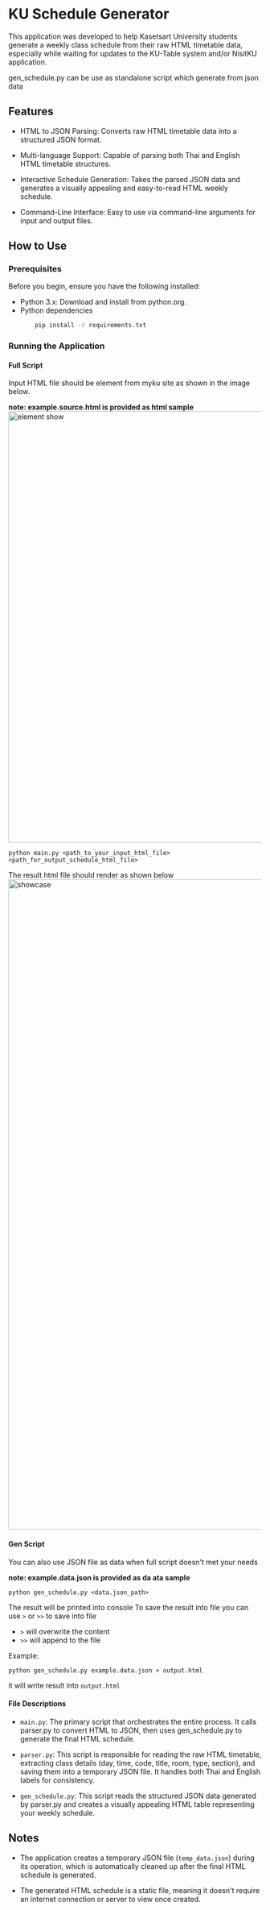 # KU Schedule Generator
This application was developed to help Kasetsart University students generate a weekly class schedule from their raw HTML timetable data, especially while waiting for updates to the KU-Table system and/or NisitKU application.

gen_schedule.py can be use as standalone script which generate from json data

## Features
- HTML to JSON Parsing: Converts raw HTML timetable data into a structured JSON format.

- Multi-language Support: Capable of parsing both Thai and English HTML timetable structures.

- Interactive Schedule Generation: Takes the parsed JSON data and generates a visually appealing and easy-to-read HTML weekly schedule.

- Command-Line Interface: Easy to use via command-line arguments for input and output files.

## How to Use

### Prerequisites
Before you begin, ensure you have the following installed:

- Python 3.x: Download and install from python.org.
- Python dependencies
    ```sh
        pip install -r requirements.txt
    ```

### Running the Application


#### Full Script
Input HTML file should be element from myku site as shown in the image below.

**note: example.source.html is provided as html sample**
<img width="2286" height="856" alt="element show" src="https://github.com/user-attachments/assets/e8e4cc86-8509-4d70-838e-5da6affb4398" />

```
python main.py <path_to_your_input_html_file> <path_for_output_schedule_html_file>
```
The result html file should render as shown below
<img width="2507" height="1291" alt="showcase" src="https://github.com/user-attachments/assets/90f3fa8d-ab5a-4f3d-8202-287939c7a5d9" />

#### Gen Script
You can also use JSON file as data when full script doesn't met your needs

**note: example.data.json is provided as da ata sample**
```
python gen_schedule.py <data.json_path> 
```
The result will be printed into console 
To save the result into file you can use `>` or `>>` to save into file
- `>` will overwrite the content
- `>>` will append to the file

Example:
```
python gen_schedule.py example.data.json > output.html
```
it will write result into `output.html`


#### File Descriptions
- `main.py`: The primary script that orchestrates the entire process. It calls parser.py to convert HTML to JSON, then uses gen_schedule.py to generate the final HTML schedule.

- `parser.py`: This script is responsible for reading the raw HTML timetable, extracting class details (day, time, code, title, room, type, section), and saving them into a temporary JSON file. It handles both Thai and English labels for consistency.

- `gen_schedule.py`: This script reads the structured JSON data generated by parser.py and creates a visually appealing HTML table representing your weekly schedule.

## Notes
- The application creates a temporary JSON file (`temp_data.json`) during its operation, which is automatically cleaned up after the final HTML schedule is generated.

- The generated HTML schedule is a static file, meaning it doesn't require an internet connection or server to view once created.
